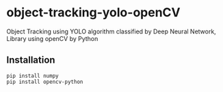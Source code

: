 # object-tracking-yolo-openCV
Object Tracking using YOLO algorithm classified by Deep Neural Network, Library using openCV by Python

## Installation

```
pip install numpy
pip install opencv-python
```
